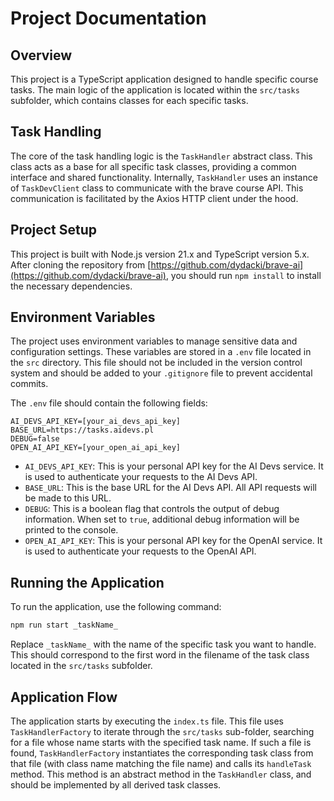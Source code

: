 # Project Documentation

## Overview

This project is a TypeScript application designed to handle specific course tasks. The main logic of the application is located within the `src/tasks` subfolder, which contains classes for each specific tasks.

## Task Handling

The core of the task handling logic is the `TaskHandler` abstract class. This class acts as a base for all specific task classes, providing a common interface and shared functionality. Internally, `TaskHandler` uses an instance of `TaskDevClient` class to communicate with the brave course API. This communication is facilitated by the Axios HTTP client under the hood.

## Project Setup

This project is built with Node.js version 21.x and TypeScript version 5.x. After cloning the repository from [https://github.com/dydacki/brave-ai](https://github.com/dydacki/brave-ai), you should run `npm install` to install the necessary dependencies.

## Environment Variables

The project uses environment variables to manage sensitive data and configuration settings. These variables are stored in a `.env` file located in the `src` directory. This file should not be included in the version control system and should be added to your `.gitignore` file to prevent accidental commits.

The `.env` file should contain the following fields:

```dotenv
AI_DEVS_API_KEY=[your_ai_devs_api_key]
BASE_URL=https://tasks.aidevs.pl
DEBUG=false
OPEN_AI_API_KEY=[your_open_ai_api_key]
```

- `AI_DEVS_API_KEY`: This is your personal API key for the AI Devs service. It is used to authenticate your requests to the AI Devs API.
- `BASE_URL`: This is the base URL for the AI Devs API. All API requests will be made to this URL.
- `DEBUG`: This is a boolean flag that controls the output of debug information. When set to `true`, additional debug information will be printed to the console.
- `OPEN_AI_API_KEY`: This is your personal API key for the OpenAI service. It is used to authenticate your requests to the OpenAI API.

## Running the Application

To run the application, use the following command:

```bash
npm run start _taskName_
```

Replace `_taskName_` with the name of the specific task you want to handle. This should correspond to the first word in the filename of the task class located in the `src/tasks` subfolder.

## Application Flow

The application starts by executing the `index.ts` file. This file uses `TaskHandlerFactory` to iterate through the `src/tasks` sub-folder, searching for a file whose name starts with the specified task name. If such a file is found, `TaskHandlerFactory` instantiates the corresponding task class from that file (with class name matching the file name) and calls its `handleTask` method. This method is an abstract method in the `TaskHandler` class, and should be implemented by all derived task classes.
